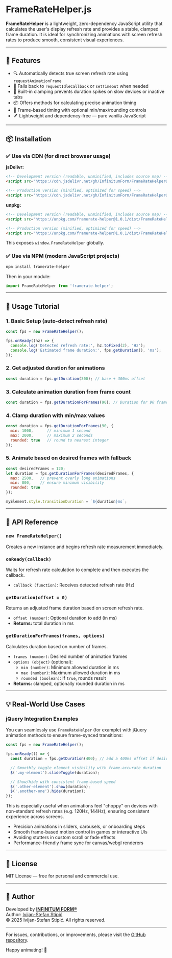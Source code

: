 # FrameRateHelper.js

**FrameRateHelper** is a lightweight, zero-dependency JavaScript utility that calculates the user's display refresh rate and provides a stable, clamped frame duration. It is ideal for synchronizing animations with screen refresh rates to produce smooth, consistent visual experiences.

---

## 🚀 Features

- 🔍 Automatically detects true screen refresh rate using `requestAnimationFrame`
- 🧠 Falls back to `requestIdleCallback` or `setTimeout` when needed
- 🧱 Built-in clamping prevents duration spikes on slow devices or inactive tabs
- 📦 Offers methods for calculating precise animation timing
- 📐 Frame-based timing with optional min/max/rounding controls
- 🪶 Lightweight and dependency-free — pure vanilla JavaScript

---

## 📦 Installation

### ✅ Use via CDN (for direct browser usage)

**jsDelivr:**
```html
<!-- Development version (readable, unminified, includes source map) -->
<script src="https://cdn.jsdelivr.net/gh/InfinitumForm/FrameRateHelper@v1.0.1/dist/FrameRateHelper.js"></script>

<!-- Production version (minified, optimized for speed) -->
<script src="https://cdn.jsdelivr.net/gh/InfinitumForm/FrameRateHelper@v1.0.1/dist/FrameRateHelper.min.js"></script>
```

**unpkg:**
```html
<!-- Development version (readable, unminified, includes source map) -->
<script src="https://unpkg.com/framerate-helper@1.0.1/dist/FrameRateHelper.js"></script>

<!-- Production version (minified, optimized for speed) -->
<script src="https://unpkg.com/framerate-helper@1.0.1/dist/FrameRateHelper.min.js"></script>
```

This exposes `window.FrameRateHelper` globally.

### ✅ Use via NPM (modern JavaScript projects)

```bash
npm install framerate-helper
```

Then in your module:
```js
import FrameRateHelper from 'framerate-helper';
```

---

## 🧪 Usage Tutorial

### 1. Basic Setup (auto-detect refresh rate)
```js
const fps = new FrameRateHelper();

fps.onReady((hz) => {
  console.log('Detected refresh rate:', hz.toFixed(2), 'Hz');
  console.log('Estimated frame duration:', fps.getDuration(), 'ms');
});
```

### 2. Get adjusted duration for animations
```js
const duration = fps.getDuration(300); // base + 300ms offset
```

### 3. Calculate animation duration from frame count
```js
const duration = fps.getDurationForFrames(90); // Duration for 90 frames
```

### 4. Clamp duration with min/max values
```js
const duration = fps.getDurationForFrames(90, {
  min: 1000,      // minimum 1 second
  max: 2000,      // maximum 2 seconds
  rounded: true   // round to nearest integer
});
```

### 5. Animate based on desired frames with fallback
```js
const desiredFrames = 120;
let duration = fps.getDurationForFrames(desiredFrames, {
  max: 2500,   // prevent overly long animations
  min: 800,    // ensure minimum visibility
  rounded: true
});

myElement.style.transitionDuration = `${duration}ms`;
```

---

## 🧰 API Reference

### `new FrameRateHelper()`
Creates a new instance and begins refresh rate measurement immediately.

### `onReady(callback)`
Waits for refresh rate calculation to complete and then executes the callback.
- `callback (function)`: Receives detected refresh rate (Hz)

### `getDuration(offset = 0)`
Returns an adjusted frame duration based on screen refresh rate.
- `offset (number)`: Optional duration to add (in ms)
- **Returns:** total duration in ms

### `getDurationForFrames(frames, options)`
Calculates duration based on number of frames.
- `frames (number)`: Desired number of animation frames
- `options (object)` (optional):
  - `min (number)`: Minimum allowed duration in ms
  - `max (number)`: Maximum allowed duration in ms
  - `rounded (boolean)`: If `true`, rounds result
- **Returns:** clamped, optionally rounded duration in ms

---

## 💡 Real-World Use Cases

### jQuery Integration Examples

You can seamlessly use `FrameRateHelper` (for example) with jQuery animation methods to ensure frame-synced transitions:

```js
const fps = new FrameRateHelper();

fps.onReady(() => {
  const duration = fps.getDuration(400); // add a 400ms offset if desired

  // Smoothly toggle element visibility with frame-accurate duration
  $('.my-element').slideToggle(duration);

  // Show/hide with consistent frame-based speed
  $('.other-element').show(duration);
  $('.another-one').hide(duration);
});
```

This is especially useful when animations feel "choppy" on devices with non-standard refresh rates (e.g. 120Hz, 144Hz), ensuring consistent experience across screens.


- Precision animations in sliders, carousels, or onboarding steps
- Smooth frame-based motion control in games or interactive UIs
- Avoiding stutters in custom scroll or fade effects
- Performance-friendly frame sync for canvas/webgl renderers

---

## 📄 License

MIT License — free for personal and commercial use.

---

## 👤 Author

Developed by [**INFINITUM FORM®**](https://infinitumform.com)  
Author: [Ivijan-Stefan Stipić](https://www.linkedin.com/in/ivijanstefanstipic/)  
© 2025 Ivijan-Stefan Stipić. All rights reserved.

---

For issues, contributions, or improvements, please visit the [GitHub repository](https://github.com/InfinitumForm/FrameRateHelper).

Happy animating! 🎨
